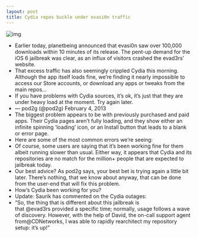 ```yaml
---
layout: post
title: Cydia repos buckle under evasi0n traffic
---
```

![img](http://media.idownloadblog.com/wp-content/uploads/2013/02/cydia-crash.png)
* Earlier today, planetbeing announced that evasi0n saw over 100,000 downloads within 10 minutes of its release. The pent-up demand for the iOS 6 jailbreak was clear, as an influx of visitors crashed the evad3rs’ website.
* That excess traffic has also seemingly crippled Cydia this morning. Although the app itself loads fine, we’re finding it nearly impossible to access our Store accounts, or download any apps or tweaks from the main repos…
* If you have problems with Cydia sources, it’s ok, it’s just that they are under heavy load at the moment. Try again later.
* — pod2g (@pod2g) February 4, 2013
* The biggest problem appears to be with previously purchased and paid apps. Their Cydia pages aren’t fully loading, and they show either an infinite spinning ‘loading’ icon, or an Install button that leads to a blank or error page.
* Here are some of the most common errors we’re seeing:
* Of course, some users are saying that it’s been working fine for them albeit running slower than usual. Either way, it appears that Cydia and its repositories are no match for the million+ people that are expected to jailbreak today.
* Our best advice? As pod2g says, your best bet is trying again a little bit later. There’s nothing, that we know about anyway, that can be done from the user-end that will fix this problem.
* How’s Cydia been working for you?
* Update: Saurik has commented on the Cydia outages:
* “So, the thing that is different about this jailbreak is that @evad3rs provided a specific time; normally, usage follows a wave of discovery. However, with the help of David, the on-call support agent from@CDNetworks, I was able to rapidly rearchitect my repository setup: it’s up!”

